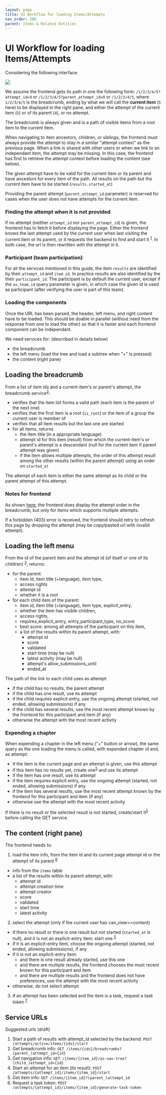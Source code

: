 ```yaml
---
layout: page
title: UI Workflow for loading Items/Attempts
nav_order: 300
parent: Items & Related Entities
---
```


# UI Workflow for loading Items/Attempts

Considering the following interface:

<img src="https://france-ioi.github.io/algorea-designs/img/03.Activities_00.Header_d.Attempt_a.Open.png" >

We assume the frontend gets its path in one the following form: `/1/2/3/4/5?attempt_id=9` or `/1/2/3/4/5?parent_attempt_id=9` or `/1/2/3/4/5`, where `1/2/3/4/5` is the breadcrumb, ending by what we will call the **current item** (`5` here) to be displayed in the right pane, and either the attempt of the current item (`5`) or of its parent (`4`), or no attempt.

The breadcrumb is always given and is a path of visible items from a root item to the current item.

When navigating to item ancestors, children, or siblings, the frontend must always provide the attempt to stay in a similar "attempt context" as the previous page. When a link is shared with other users or when we link to an independant item, the attempt may be missing. In this case, the frontend has first to retrieve the attempt context before loading the content (see below).

The given attempt have to be valid for the current item or its parent and have ancestors for every item of the path. All results on the path but the current item have to be started (`results.started_at`)

Providing the parent attempt (`parent_attempt_id` parameter) is reserved for cases when the user does not have attempts for the current item.

### Finding the attempt when it is not provided

If no attempt (neither `attempt_id` nor `parent_attempt_id`) is given, the frontend has to fetch it before displaying the page. Either the frontend knows the last attempt used by the current user when last visiting the current item or its parent, or it requests the backend to find and start it <sup>[1](#srv1)</sup>. In both case, the url is then rewritten with the attempt in it.

### Participant (team participation)

For all the services mentioned in this guide, the item `results` are identified by their `attempt_id` and `item_id`. In practice results are also identified by the their `participant_id`. The participant is by default the current user, except if the `as_team_id` query parameter is given, in which case the given id is used as participant (after verifying the user is part of this team).

### Loading the components

Once the URL has been parsed, the header, left menu, and right content have to be loaded. This should be doable in parallel (without need from the response from one to load the other) so that it is faster and each frontend component can be independant.

We need services for: (described in details below)
- the breadcrumb
- the left menu (load the tree and load a subtree when "+" is pressed)
- the content (right pane)


## Loading the breadcrumb

From a list of item ids and a current-item's or parent's attempt, the breadcrumb service<sup>[2](#srv2)</sup>:

- verifies that the item list forms a valid path (each item is the parent of the next one)
- verifies that the first item is a root (`is_root`) or the item of a group the current user is member of
- verifies that all item results but the last one are started
- for all items, returns
  - the item title (in a appropriate language)
  - attempt id for this item (result) from which the current-item's or parent's attempt is a descendant (null for the current item if parent attempt was given)
  - if the item allows multiple attempts, the order of this attempt result among the other results (within the parent attempt) using an order on `started_at`

The attempt of each item is either the same attempt as its child or the parent attempt of this attempt.

### Notes for frontend

As shown [here](https://france-ioi.github.io/algorea-designs/03.Activities_00.Header_d.Attempt), the frontend does display the attempt order in the breadcrumb, but only for items which supports multiple attempts.

If a forbidden (403) error is received, the frontend should retry to refresh this page by dropping the attempt (may be copy/pasted url with invalid attempt).


## Loading the left menu

From the id of the parent item and the attempt id (of itself or one of its children) <sup>[3](#srv3)</sup>, returns:
- for the parent:
  - item id, item title (+language), item type,
  - access rights
  - attempt id
  - whether it is a root
- for each child item of the parent:
  - item id, item title (+language), item type, explicit_entry,
  - whether the item has visible children,
  - access rights,
  - requires_explicit_entry, entry_participant_type, no_score
  - best score: among all attempts of the participant on this item,
  - a list of the results within its parent attempt, with:
    - attempt id
    - score
    - validated
    - start time (may be null)
    - latest activity (may be null)
    - attempt's allow_submissions_until
    - ended_at

The path of the link to each child uses as attempt:
- if the child has no results, the parent attempt
- if the child has one result, use its attempt
- if the child requires explicit entry, use the ongoing attempt (started, not ended, allowing submissions) if any
- if the child has several results, use the most recent attempt known by the frontend for this participant and item (if any)
- otherwise the attempt with the most recent activity

### Expending a chapter

When expending a chapter in the left menu ("+" button or arrow), the same query as the one loading the menu is called, with expended chapter id and, as attempt:
- if the item is the current page and an attempt is given, use this attempt
- if this item has no results yet, create one<sup>[5](#srv5)</sup> and use its attempt
- if the item has one result, use its attempt
- if the item requires explicit entry, use the ongoing attempt (started, not ended, allowing submissions) if any
- if the item has several results, use the most recent attempt known by the frontend for this participant and item (if any)
- otherwise use the attempt with the most recent activity

If there is no result or the selected result is not started, create/start it<sup>[5](#srv5)</sup> before calling the GET service.

## The content (right pane)

The frontend needs to:
1. load the item info, from the item id and its current page attempt id or the attempt of its parent <sup>[6](#srv6)</sup>
  - info from the `items` table
  - a list of the results within its parent attempt, with:
    - attempt id
    - attempt creation time
    - attempt creator
    - score
    - validated
    - start time
    - latest activity
2. select the attempt (only if the current user has can_view>=content)
  - if there no result or there is one result but not started (`started_at` is null), and it is not an explicit-entry item: start one <sup>[5](#srv5)</sup>
  - if it is an explicit-entry item, choose the ongoing attempt (started, not ended, allowing submissions), if any
  - if it is not an explicit-entry item:
    - and there is one result already started, use this one
    - and there are multiple results, the frontend chooses the most recent known for this participant and item
    - and there are multiple results and the frontend does not have preferences, use the attempt with the most recent activity
  - otherwise, do not select attempt
3. if an attempt has been selected and the item is a task, request a task token <sup>[7](#srv7)</sup>

## Service URLs

Suggested urls (draft)

1. <a name="srv1"></a>Start a path of results with attempt_id selected by the backend: `POST /attempts/active/items/{ids}/start`
2. <a name="srv2"></a>Get breadcrumb info: `GET /items/{ids}/breadcrumbs?(parent_)attempt_id={id}`
3. <a name="srv3"></a>Get navigation info: `GET /items/{item_id}/as-nav-tree?(child_)attempt_id={id}`
5. <a name="srv5"></a>Start an attempt for an item (its result): `POST /attempts/{attempt_id}/items/{item_id}/start`
6. <a name="srv6"></a>Get item info: `GET /items/{item_id}?(parent_)attempt_id`
7. <a name="srv7"></a>Request a task token: `POST /attempts/{attempt_id}/items/{item_id}/generate-task-token`
